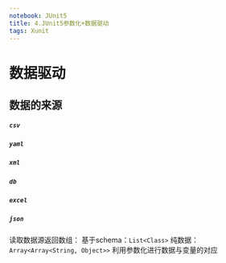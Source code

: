 ```yaml
---
notebook: JUnit5
title: 4.JUnit5参数化+数据驱动
tags: Xunit
---
```

# 数据驱动
## 数据的来源
##### `csv`
##### `yaml`
##### `xml`
##### `db`
##### `excel`
##### `json`
读取数据源返回数组：
基于schema：`List<Class>`
纯数据：`Array<Array<String, Object>>`
利用参数化进行数据与变量的对应

